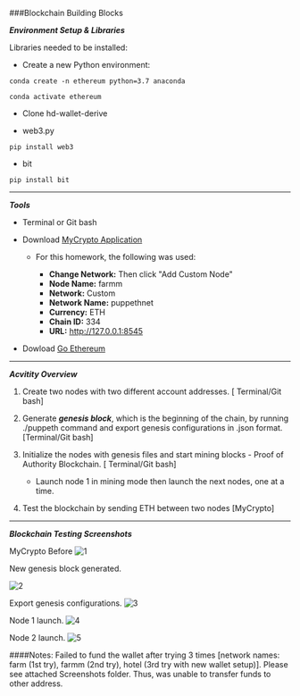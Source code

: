 ###Blockchain Building Blocks


***Environment Setup & Libraries***

Libraries needed to be installed:
- Create a new Python environment: 
```
conda create -n ethereum python=3.7 anaconda

conda activate ethereum
```
- Clone hd-wallet-derive



- web3.py
```
pip install web3
```
- bit
```
pip install bit
```
---
***Tools***

- Terminal or Git bash
- Download [MyCrypto Application](https://download.mycrypto.com/)
    
    - For this homework, the following was used:
     
        - **Change Network:** Then click "Add Custom Node"
        - **Node Name:** farmm
        - **Network:** Custom
        - **Network Name:** puppethnet
        - **Currency:** ETH
        - **Chain ID:** 334
        - **URL:** http://127.0.0.1:8545

- Dowload [Go Ethereum](https://geth.ethereum.org/downloads/)


---
***Acvitity Overview***

1. Create two nodes with two different account addresses. [ Terminal/Git bash]

2. Generate ***genesis block***, which is the beginning of the chain, by running ./puppeth command and export genesis configurations in .json format. [Terminal/Git bash]


3. Initialize the nodes with genesis files and start mining blocks - Proof of Authority Blockchain. [ Terminal/Git bash]

    - Launch node 1 in mining mode then launch the next nodes, one at a time. 



4. Test the blockchain by sending ETH between two nodes [MyCrypto]


---

***Blockchain Testing Screenshots***

MyCrypto Before
![1](/Screenshots/1._MyCrypto_BEFORE.png)


New genesis block generated.


![2](/Screenshots/2.Terminal_NewGenesisBlockGenerated.png)


Export genesis configurations.
![3](/Screenshots/3.ExportGenesisConfigurations.png)

Node 1 launch.
![4](/Screenshots/4.Node1Launch.png)

Node 2 launch.
![5](/Screenshots/5.Node2LaunchUnlock.png)


####Notes:
Failed to fund the wallet after trying 3 times [network names: farm (1st try), farmm (2nd try), hotel (3rd try with new wallet setup)]. Please see attached Screenshots folder. Thus, was unable to transfer funds to other address.